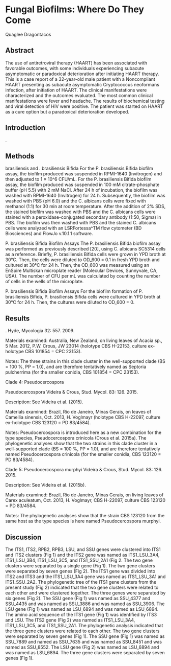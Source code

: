 # Fungal Biofilms: Where Do They Come
Quaglee Dragontacos


## Abstract
The use of antiretroviral therapy (HAART) has been associated with favorable outcomes, with some individuals experiencing subacute asymptomatic or paradoxical deterioration after initiating HAART therapy. This is a case report of a 32-year-old male patient with a Noncompliant HAART presenting as subacute asymptomatic Cryptococcus neoformans infection, after initiation of HAART. The clinical manifestations were characterized and the outcomes evaluated. The most common clinical manifestations were fever and headache. The results of biochemical testing and viral detection of HIV were positive. The patient was started on HAART as a cure option but a paradoxical deterioration developed.


## Introduction
.


## Methods
brasiliensis and . brasiliensis Bifida
For the P. brasiliensis Bifida biofilm assay, the biofilm produced was suspended in RPMI-1640 (Invitrogen) and then adjusted to 1 × 10^6 CFU/mL. For the P. brasiliensis Bifida biofilm assay, the biofilm produced was suspended in 100 mM citrate-phosphate buffer (pH 5.5) with 2 mM NaCl. After 24 h of incubation, the biofilm was washed with RPMI-1640 (Invitrogen) for 24 h. Subsequently, the biofilm was washed with PBS (pH 6.0) and the C. albicans cells were fixed with methanol (1:1) for 30 min at room temperature. After the addition of 2% SDS, the stained biofilm was washed with PBS and the C. albicans cells were stained with a peroxidase-conjugated secondary antibody (1:50, Sigma) in PBS. The biofilm was then washed with PBS and the stained C. albicans cells were analyzed with an LSRFortessa^TM flow cytometer (BD Biosciences) and FlowJo v.10.1.1 software.

P. brasiliensis Bifida Biofilm Assays
The P. brasiliensis Bifida biofilm assay was performed as previously described [20], using C. albicans SC5314 cells as a reference. Briefly, P. brasiliensis Bifida cells were grown in YPD broth at 30°C. Then, the cells were diluted to OD_600 = 0.1 in fresh YPD broth and cultured at 30°C for 24 h. Then, the OD_600 was measured using an EnSpire Multiskan microplate reader (Molecular Devices, Sunnyvale, CA, USA). The number of CFU per mL was calculated by counting the number of cells in the wells of the microplate.

P. brasiliensis Bifida Biofilm Assays
For the biofilm formation of P. brasiliensis Bifida, P. brasiliensis Bifida cells were cultured in YPD broth at 30°C for 24 h. Then, the cultures were diluted to OD_600 = 0.


## Results
. Hyde, Mycologia 32: 557. 2009.

Materials examined: Australia, New Zealand, on living leaves of Acacia sp., 5 Mar. 2012, P.W. Crous, JW 23014 (holotype CBS H-22153, culture ex-holotype CBS 101854 = CPC 23153).

Notes: The three strains in this clade cluster in the well-supported clade (BS = 100 %, PP = 1.0), and are therefore tentatively named as Septoria pulcherrima (for the smaller conidia, CBS 101854 = CPC 23153).

Clade 4: Pseudocercospora

Pseudocercospora Videira & Crous, Stud. Mycol. 83: 126. 2015.

Description: See Videira et al. (2015).

Materials examined: Brazil, Rio de Janeiro, Minas Gerais, on leaves of Camellia sinensis, Oct. 2013, H. Voglmayr (holotype CBS H-22097, culture ex-holotype CBS 123120 = PD 83/4584).

Notes: Pseudocercospora is introduced here as a new combination for the type species, Pseudocercospora crinicola (Crous et al. 2015a). The phylogenetic analyses show that the two strains in this clade cluster in a well-supported clade (BS = 100 %, PP = 1.0), and are therefore tentatively named Pseudocercospora crinicola (for the smaller conidia, CBS 123120 = PD 83/4584).

Clade 5: Pseudocercospora murphyi Videira & Crous, Stud. Mycol. 83: 126. 2015.

Description: See Videira et al. (2015b).

Materials examined: Brazil, Rio de Janeiro, Minas Gerais, on living leaves of Carex aculeatum, Oct. 2013, H. Voglmayr, CBS H-22097, culture CBS 123120 = PD 83/4584.

Notes: The phylogenetic analyses show that the strain CBS 123120 from the same host as the type species is here named Pseudocercospora murphyi.


## Discussion
The ITS1, ITS2, RPB2, RPB3, LSU, and SSU genes were clustered into ITS1 and ITS2 clusters (Fig 1) and the ITS2 gene was named as ITS1_LSU_3A4, ITS1_LSU_3B4, ITS1_LSU_3C5, and ITS1_SSU_2A1 (Fig 2. The two gene clusters were separated by a single gene (Fig 1). The two gene clusters were separated by seven genes (Fig 2). The ITS1 gene was divided into ITS2 and ITS3 and the ITS1_LSU_3A4 gene was named as ITS1_LSU_3A1 and ITS1_SSU_2A2. The phylogenetic tree of the ITS1 gene clusters from the present study (Fig 2) indicated that the two gene clusters were related to each other and were clustered together. The three genes were separated by six genes (Fig 2). The SSU gene (Fig 1) was named as SSU_4377 and SSU_4435 and was named as SSU_3886 and was named as SSU_3906. The LSU gene (Fig 1) was named as LSU_6894 and was named as LSU_6894. The amino acid sequence of the ITS1 gene (Fig 1) was identified by ITS3 and LSU. The ITS2 gene (Fig 2) was named as ITS1_LSU_3A4, ITS1_LSU_3C5, and ITS1_SSU_2A1. The phylogenetic analysis indicated that the three gene clusters were related to each other. The two gene clusters were separated by seven genes (Fig 1). The SSU gene (Fig 1) was named as SSU_7889 and named as SSU_7635 and was named as SSU_8451 and was named as SSU_8552. The LSU gene (Fig 2) was named as LSU_6894 and was named as LSU_6894. The three gene clusters were separated by seven genes (Fig 1).
